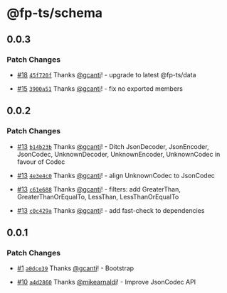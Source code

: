 # @fp-ts/schema

## 0.0.3

### Patch Changes

- [#18](https://github.com/fp-ts/schema/pull/18) [`45f720f`](https://github.com/fp-ts/schema/commit/45f720f1f84732850da64513d56d2d97970df6d0) Thanks [@gcanti](https://github.com/gcanti)! - upgrade to latest @fp-ts/data

- [#15](https://github.com/fp-ts/schema/pull/15) [`3900a51`](https://github.com/fp-ts/schema/commit/3900a51ed0f008a36809a9378ab4555b20db958a) Thanks [@gcanti](https://github.com/gcanti)! - fix no exported members

## 0.0.2

### Patch Changes

- [#13](https://github.com/fp-ts/schema/pull/13) [`b14b23b`](https://github.com/fp-ts/schema/commit/b14b23bdc3f89404054fdb28d5ec817849cc1abb) Thanks [@gcanti](https://github.com/gcanti)! - Ditch JsonDecoder, JsonEncoder, JsonCodec, UnknownDecoder, UnknownEncoder, UnknownCodec in favour of Codec

- [#13](https://github.com/fp-ts/schema/pull/13) [`4e3e4c0`](https://github.com/fp-ts/schema/commit/4e3e4c0f63a832453779ab75543d9750e367ce02) Thanks [@gcanti](https://github.com/gcanti)! - align UnknownCodec to JsonCodec

- [#13](https://github.com/fp-ts/schema/pull/13) [`c61e688`](https://github.com/fp-ts/schema/commit/c61e688552909e2c610fc9b876135c5f1b6d9354) Thanks [@gcanti](https://github.com/gcanti)! - filters: add GreaterThan, GreaterThanOrEqualTo, LessThan, LessThanOrEqualTo

- [#13](https://github.com/fp-ts/schema/pull/13) [`c0c429a`](https://github.com/fp-ts/schema/commit/c0c429a69dd9f5a7b021bdf45f29b16417085230) Thanks [@gcanti](https://github.com/gcanti)! - add fast-check to dependencies

## 0.0.1

### Patch Changes

- [#1](https://github.com/fp-ts/schema/pull/1) [`a0dce39`](https://github.com/fp-ts/schema/commit/a0dce3915cfe00dd78c2f27b983df93fc528588d) Thanks [@gcanti](https://github.com/gcanti)! - Bootstrap

- [#10](https://github.com/fp-ts/schema/pull/10) [`a4d2860`](https://github.com/fp-ts/schema/commit/a4d28607ee7fc5819ac087b341901f4e0ab01972) Thanks [@mikearnaldi](https://github.com/mikearnaldi)! - Improve JsonCodec API
